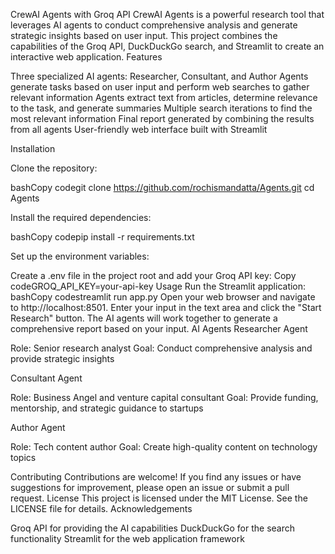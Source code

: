 CrewAI Agents with Groq API
CrewAI Agents is a powerful research tool that leverages AI agents to conduct comprehensive analysis and generate strategic insights based on user input. This project combines the capabilities of the Groq API, DuckDuckGo search, and Streamlit to create an interactive web application.
Features

Three specialized AI agents: Researcher, Consultant, and Author
Agents generate tasks based on user input and perform web searches to gather relevant information
Agents extract text from articles, determine relevance to the task, and generate summaries
Multiple search iterations to find the most relevant information
Final report generated by combining the results from all agents
User-friendly web interface built with Streamlit

Installation

Clone the repository:

bashCopy codegit clone https://github.com/rochismandatta/Agents.git
cd Agents

Install the required dependencies:

bashCopy codepip install -r requirements.txt

Set up the environment variables:

Create a .env file in the project root and add your Groq API key:
Copy codeGROQ_API_KEY=your-api-key
Usage
Run the Streamlit application:
bashCopy codestreamlit run app.py
Open your web browser and navigate to http://localhost:8501.
Enter your input in the text area and click the "Start Research" button. The AI agents will work together to generate a comprehensive report based on your input.
AI Agents
Researcher Agent

Role: Senior research analyst
Goal: Conduct comprehensive analysis and provide strategic insights

Consultant Agent

Role: Business Angel and venture capital consultant
Goal: Provide funding, mentorship, and strategic guidance to startups

Author Agent

Role: Tech content author
Goal: Create high-quality content on technology topics

Contributing
Contributions are welcome! If you find any issues or have suggestions for improvement, please open an issue or submit a pull request.
License
This project is licensed under the MIT License. See the LICENSE file for details.
Acknowledgements

Groq API for providing the AI capabilities
DuckDuckGo for the search functionality
Streamlit for the web application framework